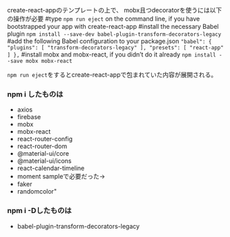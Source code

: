 create-react-appのテンプレートの上で、
mobx且つdecoratorを使うには以下の操作が必要
#type `npm run eject` on the command line, if you have bootstrapped your app with create-react-app
#install the necessary Babel plugin `npm install --save-dev babel-plugin-transform-decorators-legacy`
#add the following Babel configuration to your package.json
`
"babel": {
  "plugins": [
    "transform-decorators-legacy"
  ],
  "presets": [
    "react-app"
  ]
},
`
#install mobx and mobx-react, if you didn’t do it already `npm install --save mobx mobx-react`

`npm run eject`をするとcreate-react-appで包まれていた内容が展開される。

### npm i したものは
* axios
* firebase
* mobx
* mobx-react
* react-router-config
* react-router-dom
* @material-ui/core
* @material-ui/icons
* react-calendar-timeline
* moment
sampleで必要だった→
* faker
* randomcolor"

### npm i -Dしたものは
* babel-plugin-transform-decorators-legacy